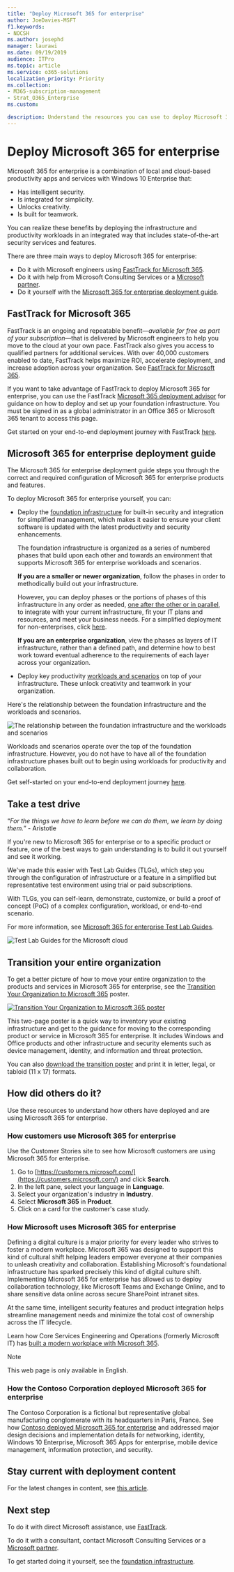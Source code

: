 ```yaml
---
title: "Deploy Microsoft 365 for enterprise"
author: JoeDavies-MSFT
f1.keywords:
- NOCSH
ms.author: josephd
manager: laurawi
ms.date: 09/19/2019
audience: ITPro
ms.topic: article
ms.service: o365-solutions
localization_priority: Priority
ms.collection: 
- M365-subscription-management
- Strat_O365_Enterprise
ms.custom:

description: Understand the resources you can use to deploy Microsoft 365 for enterprise in your organization.
---
```


# Deploy Microsoft 365 for enterprise

Microsoft 365 for enterprise is a combination of local and cloud-based productivity apps and services with Windows 10 Enterprise that:  

- Has intelligent security.
- Is integrated for simplicity.
- Unlocks creativity.
- Is built for teamwork.

You can realize these benefits by deploying the infrastructure and productivity workloads in an integrated way that includes state-of-the-art security services and features.

There are three main ways to deploy Microsoft 365 for enterprise:

- Do it with Microsoft engineers using [FastTrack for Microsoft 365](#fasttrack-for-microsoft-365).
- Do it with help from Microsoft Consulting Services or a [Microsoft partner](https://partner.microsoft.com/).
- Do it yourself with the [Microsoft 365 for enterprise deployment guide](#microsoft-365-for-enterprise-deployment-guide).

## FastTrack for Microsoft 365

FastTrack is an ongoing and repeatable benefit—*available for free as part of your subscription*—that is delivered by Microsoft engineers to help you move to the cloud at your own pace. FastTrack also gives you access to qualified partners for additional services. With over 40,000 customers enabled to date, FastTrack helps maximize ROI, accelerate deployment, and increase adoption across your organization. See [FastTrack for Microsoft 365](https://fasttrack.microsoft.com/microsoft365).

If you want to take advantage of FastTrack to deploy Microsoft 365 for enterprise, you can use the FastTrack [Microsoft 365 deployment advisor](https://aka.ms/microsoft365setupguide) for guidance on how to deploy and set up your foundation infrastructure. You must be signed in as a global administrator in an Office 365 or Microsoft 365 tenant to access this page.

Get started on your end-to-end deployment journey with FastTrack [here](https://fasttrack.microsoft.com/microsoft365).

## Microsoft 365 for enterprise deployment guide

The Microsoft 365 for enterprise deployment guide steps you through the correct and required configuration of Microsoft 365 for enterprise products and features.

To deploy Microsoft 365 for enterprise yourself, you can:

- Deploy the [foundation infrastructure](deploy-foundation-infrastructure.md) for built-in security and integration for simplified management, which makes it easier to ensure your client software is updated with the latest productivity and security enhancements. 
 
  The foundation infrastructure is organized as a series of numbered phases that build upon each other and towards an environment that supports Microsoft 365 for enterprise workloads and scenarios. 

  **If you are a smaller or newer organization**, follow the phases in order to methodically build out your infrastructure.

  However, you can deploy phases or the portions of phases of this infrastructure in any order as needed, [one after the other or in parallel](deployment-strategies-microsoft-365-enterprise.md), to integrate with your current infrastructure, fit your IT plans and resources, and meet your business needs. For a simplified deployment for non-enterprises, click [here](deploy-foundation-infrastructure-non-enterprises.md).

  **If you are an enterprise organization**, view the phases as layers of IT infrastructure, rather than a defined path, and determine how to best work toward eventual adherence to the requirements of each layer across your organization.

- Deploy key productivity [workloads and scenarios](deploy-workloads.md) on top of your infrastructure. These unlock creativity and teamwork in your organization.

Here's the relationship between the foundation infrastructure and the workloads and scenarios.

![The relationship between the foundation infrastructure and the workloads and scenarios](../media/deploy-microsoft-365-enterprise/m365-deploy-content-arch.png)

Workloads and scenarios operate over the top of the foundation infrastructure. However, you do not have to have all of the foundation infrastructure phases built out to begin using workloads for productivity and collaboration.

Get self-started on your end-to-end deployment journey [here](deploy-foundation-infrastructure.md).

## Take a test drive

“*For the things we have to learn before we can do them, we learn by doing them.*” - Aristotle

If you're new to Microsoft 365 for enterprise or to a specific product or feature, one of the best ways to gain understanding is to build it out yourself and see it working.

We've made this easier with Test Lab Guides (TLGs), which step you through the configuration of infrastructure or a feature in a simplified but representative test environment using trial or paid subscriptions.

With TLGs, you can self-learn, demonstrate, customize, or build a proof of concept (PoC) of a complex configuration, workload, or end-to-end scenario.

For more information, see [Microsoft 365 for enterprise Test Lab Guides](m365-enterprise-test-lab-guides.md).

![Test Lab Guides for the Microsoft cloud](../media/m365-enterprise-test-lab-guides/cloud-tlg-icon.png)

## Transition your entire organization

To get a better picture of how to move your entire organization to the products and services in Microsoft 365 for enterprise, see the [Transition Your Organization to Microsoft 365](../media/deploy-microsoft-365-enterprise/transition-org-to-m365.pdf) poster.

[![Transition Your Organization to Microsoft 365 poster](../media/deploy-microsoft-365-enterprise/transition-org-to-m365.png)](../media/deploy-microsoft-365-enterprise/transition-org-to-m365.pdf)

This two-page poster is a quick way to inventory your existing infrastructure and get to the guidance for moving to the corresponding product or service in Microsoft 365 for enterprise. It includes Windows and Office products and other infrastructure and security elements such as device management, identity, and information and threat protection.

You can also [download the transition poster](https://github.com/MicrosoftDocs/microsoft-365-docs/raw/public/microsoft-365/media/deploy-microsoft-365-enterprise/transition-org-to-m365.pdf) and print it in letter, legal, or tabloid (11 x 17) formats.

## How did others do it?

Use these resources to understand how others have deployed and are using Microsoft 365 for enterprise.

### How customers use Microsoft 365 for enterprise

Use the Customer Stories site to see how Microsoft customers are using Microsoft 365 for enterprise.

1. Go to [https://customers.microsoft.com/](https://customers.microsoft.com/) and click **Search**.
2. In the left pane, select your language in **Language**.
3. Select your organization's industry in **Industry**.
4. Select **Microsoft 365** in **Product**.
5. Click on a card for the customer's case study.

### How Microsoft uses Microsoft 365 for enterprise

Defining a digital culture is a major priority for every leader who strives to foster a modern workplace. Microsoft 365 was designed to support this kind of cultural shift helping leaders empower everyone at their companies to unleash creativity and collaboration. Establishing Microsoft's foundational infrastructure has sparked precisely this kind of digital culture shift. Implementing Microsoft 365 for enterprise has allowed us to deploy collaboration technology, like Microsoft Teams and Exchange Online, and to share sensitive data online across secure SharePoint intranet sites.

At the same time, intelligent security features and product integration helps streamline management needs and minimize the total cost of ownership across the IT lifecycle. 

Learn how Core Services Engineering and Operations (formerly Microsoft IT) has [built a modern workplace with Microsoft 365](https://www.microsoft.com/en-us/itshowcase/microsoft-365).

> [!Note]
> This web page is only available in English.

### How the Contoso Corporation deployed Microsoft 365 for enterprise

The Contoso Corporation is a fictional but representative global manufacturing conglomerate with its headquarters in Paris, France. See how [Contoso deployed Microsoft 365 for enterprise](contoso-case-study.md) and addressed major design decisions and implementation details for networking, identity, Windows 10 Enterprise, Microsoft 365 Apps for enterprise, mobile device management, information protection, and security. 

## Stay current with deployment content

For the latest changes in content, see [this article](microsoft-365-deploment-guide-changes.md).

## Next step

To do it with direct Microsoft assistance, use [FastTrack](https://fasttrack.microsoft.com/microsoft365).

To do it with a consultant, contact Microsoft Consulting Services or a [Microsoft partner](https://partner.microsoft.com/).

To get started doing it yourself, see the [foundation infrastructure](deploy-foundation-infrastructure.md).
